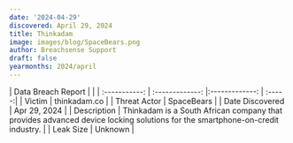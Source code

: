 ```yaml
---
date: '2024-04-29'
discovered: April 29, 2024
title: Thinkadam
image: images/blog/SpaceBears.png
author: Breachsense Support
draft: false
yearmonths: 2024/april
---
```


| Data Breach Report           |              | 
| :-----------: | :-------------:     |:-------------:    | :-----:|
| Victim      | thinkadam.co      | 
| Threat Actor      | SpaceBears      | 
| Date Discovered      | Apr 29, 2024      | 
| Description      | Thinkadam is a South African company that provides advanced device locking solutions for the smartphone-on-credit industry.      | 
| Leak Size      | Unknown      | 

